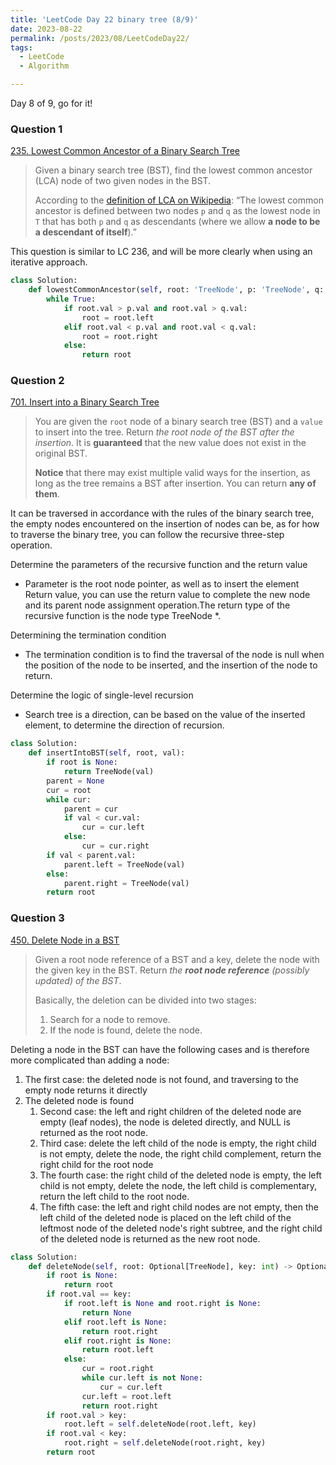 ```yaml
---
title: 'LeetCode Day 22 binary tree (8/9)'
date: 2023-08-22
permalink: /posts/2023/08/LeetCodeDay22/
tags:
  - LeetCode
  - Algorithm

---
```


Day 8 of 9, go for it!


### Question 1

[235. Lowest Common Ancestor of a Binary Search Tree](https://leetcode.com/problems/lowest-common-ancestor-of-a-binary-search-tree/)

> Given a binary search tree (BST), find the lowest common ancestor (LCA) node of two given nodes in the BST.
>
> According to the [definition of LCA on Wikipedia](https://en.wikipedia.org/wiki/Lowest_common_ancestor): “The lowest common ancestor is defined between two nodes `p` and `q` as the lowest node in `T` that has both `p` and `q` as descendants (where we allow **a node to be a descendant of itself**).”

This question is similar to LC 236, and will be more clearly when using an iterative approach.

```python
class Solution:
    def lowestCommonAncestor(self, root: 'TreeNode', p: 'TreeNode', q: 'TreeNode') -> 'TreeNode':
        while True:
            if root.val > p.val and root.val > q.val:
                root = root.left
            elif root.val < p.val and root.val < q.val:
                root = root.right
            else:
                return root
```

### Question 2

[701. Insert into a Binary Search Tree](https://leetcode.com/problems/insert-into-a-binary-search-tree/)

> You are given the `root` node of a binary search tree (BST) and a `value` to insert into the tree. Return *the root node of the BST after the insertion*. It is **guaranteed** that the new value does not exist in the original BST.
>
> **Notice** that there may exist multiple valid ways for the insertion, as long as the tree remains a BST after insertion. You can return **any of them**.

It can be traversed in accordance with the rules of the binary search tree, the empty nodes encountered on the insertion of nodes can be, as for how to traverse the binary tree, you can follow the recursive three-step operation.

Determine the parameters of the recursive function and the return value

- Parameter is the root node pointer, as well as to insert the element
  Return value, you can use the return value to complete the new node and its parent node assignment operation.The return type of the recursive function is the node type TreeNode *.

Determining the termination condition

- The termination condition is to find the traversal of the node is null when the position of the node to be inserted, and the insertion of the node to return.

Determine the logic of single-level recursion

- Search tree is a direction, can be based on the value of the inserted element, to determine the direction of recursion.

```python
class Solution:
    def insertIntoBST(self, root, val):
        if root is None:
            return TreeNode(val)
        parent = None
        cur = root
        while cur:
            parent = cur
            if val < cur.val:
                cur = cur.left
            else:
                cur = cur.right
        if val < parent.val:
            parent.left = TreeNode(val)
        else:
            parent.right = TreeNode(val)
        return root
```

### Question 3

[450. Delete Node in a BST](https://leetcode.com/problems/delete-node-in-a-bst/)

> Given a root node reference of a BST and a key, delete the node with the given key in the BST. Return *the **root node reference** (possibly updated) of the BST*.
>
> Basically, the deletion can be divided into two stages:
>
> 1. Search for a node to remove.
> 2. If the node is found, delete the node.

Deleting a node in the BST can have the following cases and is therefore more complicated than adding a node:

1. The first case: the deleted node is not found, and traversing to the empty node returns it directly
2. The deleted node is found
   1. Second case: the left and right children of the deleted node are empty (leaf nodes), the node is deleted directly, and NULL is returned as the root node.
   2. Third case: delete the left child of the node is empty, the right child is not empty, delete the node, the right child complement, return the right child for the root node
   3. The fourth case: the right child of the deleted node is empty, the left child is not empty, delete the node, the left child is complementary, return the left child to the root node.
   4. The fifth case: the left and right child nodes are not empty, then the left child of the deleted node is placed on the left child of the leftmost node of the deleted node's right subtree, and the right child of the deleted node is returned as the new root node.

```python
class Solution:
    def deleteNode(self, root: Optional[TreeNode], key: int) -> Optional[TreeNode]:
        if root is None:
            return root
        if root.val == key:
            if root.left is None and root.right is None:
                return None
            elif root.left is None:
                return root.right
            elif root.right is None:
                return root.left
            else:
                cur = root.right
                while cur.left is not None:
                    cur = cur.left
                cur.left = root.left
                return root.right
        if root.val > key:
            root.left = self.deleteNode(root.left, key)
        if root.val < key:
            root.right = self.deleteNode(root.right, key)
        return root
```

